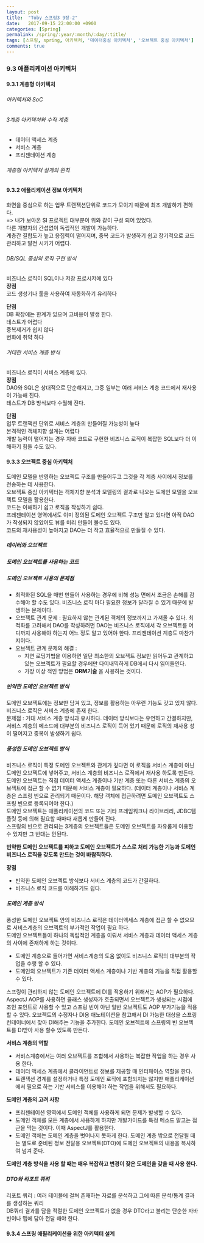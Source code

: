 ```yaml
---
layout: post
title:  "Toby 스프링3 9장-2"
date:   2017-09-15 22:00:00 +0900
categories: [Spring]
permalink: /spring/:year/:month/:day/:title/
tags: [스프링, spring, 아키텍처, '데이터중심 아키텍처', '오브젝트 중심 아키텍처']
comments: true
---
```


### 9.3 애플리케이션 아키텍처
#### 9.3.1 계층형 아키텍처
###### 아키텍처와 SoC
###### 3계층 아키텍처와 수직 계층
- 데이터 액세스 계층
- 서비스 계층
- 프리젠테이션 계층   

###### 계층형 아키텍처 설계의 원칙

#### 9.3.2 애플리케이션 정보 아키텍처
화면을 중심으로 하는 업무 트랜잭션단위로 코드가 모이기 때문에 최초 개발하기 편하다.   
=> 내가 보아온 SI 프로젝트 대부분이 위와 같이 구성 되어 있었다.   
다른 개발자의 간섭없이 독립적인 개발이 가능하다.   
계층간 결합도가 높고 응집력이 떨어지며, 중복 코드가 발생하기 쉽고 장기적으로 코드 관리하고 발전 시키기 어렵다.

###### DB/SQL 중심의 로직 구현 방식
비즈니스 로직이 SQL이나 저장 프로시저에 있다   
**장점**   
코드 생성기나 툴을 사용하여 자동화하기 유리하다   

**단점**   
DB 확장에는 한계가 있으며 고비용이 발생 한다.   
테스트가 어렵다   
중복제거가 쉽지 않다    
변화에 취약 하다   

###### 거대한 서비스 계층 방식
비즈니스 로직이 서비스 계층에 있다.   
**장점**    
DAO와 SQL은 상대적으로 단순해지고, 그중 일부는 여러 서비스 계층 코드에서 재사용이 가능해 진다.    
테스트가 DB 방식보다 수월해 진다.   

**단점**    
업무 트랜잭션 단위로 서비스 계층의 만들어질 가능성이 높다   
본격적인 객체지향 설계는 어렵다   
개발 능력이 떨어지는 경우 자바 코드로 구현한 비즈니스 로직이 복잡한 SQL보다 더 이해하기 힘들 수도 있다.   

#### 9.3.3 오브젝트 중심 아키텍처
도메인 모델을 반영하는 오브젝트 구조를 만들어두고 그것을 각 계층 사이에서 정보를 전송하는 데 사용한다.   
오브젝트 중심 아키텍터는 객체지향 분석과 모델링의 결과로 나오는 도메인 모델을 오브젝트 모델을 활용한다.   
코드는 이해하기 쉽고 로직을 작성하기 쉽다.   
프레젠테이션 영역에서도 이미 정의된 도메인 오브젝트 구조만 알고 있다면 아직 DAO가 작성되지 않았어도 뷰를 미리 만들어 볼수도 있다.   
코드의 재사용성이 높아지고 DAO는 더 작고 효율적으로 만들질 수 있다.  


##### 데이터와 오브젝트
##### 도메인 오브젝트를 사용하는 코드   
##### 도메인 오브젝트 사용의 문제점  
- 최적화된 SQL을 매번 만들어 사용하는 경우에 비해 성능 면에서 조금은 손해를 감수해야 할 수도 있다. 비즈니스 로직 마다 필요한 정보가 달라질 수 있기 때문에 발생하는 문제이다.  
- 오브젝트 관계 문제 : 필요하지 않는 관계된 걕체의 정보까지고 가져올 수 있다. 최적화를 고려해서 DAO를 작성하려면 DAO는 비즈니스 로직에서 각 오브젝트를 어디까지 사용해야 하는지 어느 정도 알고 있어야 한다. 프리젠테이션 계층도 마찬가지이다.   
- 오브젝트 관계 문제의 해결 :   
  - 지연 로딩기법을 이용하면 일단 최소한의 오브젝트 정보만 읽어두고 관계하고 있는 오브젝트가 필요할 경우에만 다이내믹하게 DB에서 다시 읽어들인다.   
  - 가장 이상 적인 방법은 **ORM기술** 을 사용하는 것이다.  

##### 빈약한 도메인 오브젝트 방식
도메인 오브젝트에는 정보만 담겨 있고, 정보를 활용하는 아무런 기능도 갖고 있지 않다. 비즈니스 로직은 서비스 계층에 존재 한다.   
문제점 : 거대 서비스 계층 방식과 유사하다. 데이터 방식보다는 유연하고 간결하지만, 서비스 계층의 메소드에 대부분의 비즈니스 로직이 득어 있기 때문에 로직의 재사용 성이 떨어지고 중복이 발생하기 쉽다.   

##### 풍성한 도메인 오브젝트 방식
비즈니스 로직이 특정 도메인 오브젝트와 관계가 깊다면 이 로직을 서비스 계층이 아닌 도메인 오브젝트에 넣어주고, 서비스 계층의 비즈니스 로직에서 재사용 하도록 만든다.   
도메인 오브젝트는 직접 데이터 액세스 계층이나 기반 계층 또는 다른 서비스 계층의 오브젝트에 접근 할 수 없기 때문에 서비스 계층이 필요하다. (데이터 계층이나 서비스 계층은 스프링 빈으로 관리되기 때문이다. 해당 객체에 접근하려면 도메인 오브젝트도 스프링 빈으로 등록되어야 한다.)   
도메인 오브젝트는 애플리케이션의 코드 또는 기타 프레임워크나 라이브러리, JDBC템플릿 등에 의해 필요할 때마다 새롭게 만들어 진다.   
스프링의 빈으로 관리되는 3계층의 오브젝트들은 도메인 오브젝트를 자유롭게 이용할 수 있지만 그 반대는 안된다.   

**빈약한 도메인 오브젝트를 피하고 도메인 오브젝트가 스스로 처리 가능한 기능과 도메인 비즈니스 로직을 갖도록 만드는 것이 바람직하다.**

**장점**
- 빈약한 도메인 오브젝트 방식보다 서비스 계층의 코드가 간결하다.
- 비즈니스 로직 코드를 이해하기도 쉽다.

##### 도메인 계층 방식
풍성한 도메인 오브젝트 안의 비즈니스 로직은 데이터액세스 계층에 접근 할 수 없으므로 서비스계층의 오브젝트의 부가적인 작업이 필요 하다.   
도메인 오브젝트들이 하나의 독립적인 계층을 이뤄서 서비스 계층과 데이터 액세스 계층의 사이에 존재하게 하는 것이다.   
- 도메인 계층으로 들어가면 서비스계층의 도움 없이도 비즈니스 로직의 대부분의 작업을 수행 할 수 있다.
- 도메인의 오브젝트가 기존 데이터 액세스 계층이나 기반 계층의 기능을 직접 활용할 수 있다.  

스프링이 관리하지 않는 도메인 오브젝트에 DI를 적용하기 위해서는 AOP가 필요하다.   
AspectJ AOP를 사용하면 클래스 생성자가 호출되면서 오브젝트가 생성되는 시점에 조인 포인트로 사용할 수 있고 스프링 빈이 아닌 일반 오브젝트도 AOP 부가기능을 적용할 수 있다. 오브젝트의 수정자나 DI용 애노테이션을 참고해서 DI 가능한 대상을 스프링 컨테이너에서 찾아 DI해주는 기능을 추가한다. 도메인 오브젝트에 스프링의 빈 오브젝트를 DI받아 사용 할수 있도록 만든다.   

**서비스 계층의 역할**
- 서비스계층에서는 여러 오브젝트를 조합해서 사용하는 복잡한 작업을 하는 경우 사용 한다.  
- 데이터 액세스 계층에서 클라이언트로 정보를 제공할 때 인터페이스 역할을 한다.
- 트랜잭션 경계를 설정하거나 특정 도메인 로직에 포함되지는 않지만 애플리케이션에서 필요로 하는 기반 서비스를 이용해야 하는 작업을 위해서도 필요하다.

**도메인 계층의 고려 사항**
- 프리젠테이션 영역에서 도메인 객체를 사용하게 되면 문제가 발생할 수 있다.
- 도메인 객체를 모든 계층에서 사용하게 하지만 개발가이드를 특정 메소드 말고는 접근을 막는 것이다. 이때 AspectJ를 활용한다.
- 도메인 객체는 도메인 계층을 벗어나지 못하게 한다. 도메인 계층 밖으로 전달될 때는 별도로 준비된 정보 전달용 오브젝트(DTO)에 도메인 오브젝트의 내용을 복사하여 넘겨 준다.

**도메인 계층 방식을 사용 할 때는 매우 복잡하고 변경이 잦은 도메인을 갖을 때 사용 한다.**   

##### DTO와 리포트 쿼리
리포트 쿼리 : 여러 테이블에 걸쳐 존재하는 자료를 분석하고 그에 따른 분석/통계 결과를 생성하는 쿼리   
DB쿼리 결과를 담을 적절한 도메인 오브젝트가 없을 경우 DTO라고 불리는 단순한 자바 빈이나 맵에 담아 전달 해야 한다.

#### 9.3.4 스프링 애필리케이션을 위한 아키텍터 설계

